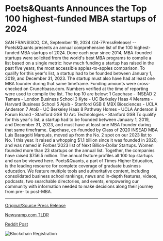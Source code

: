# Poets&Quants Announces the Top 100 highest-funded MBA startups of 2024

SAN FRANSISCO, CA, September 19, 2024 /24-7PressRelease/ -- Poets&Quants presents an annual comprehensive list of the 100 highest-funded MBA startups of 2024. Done each year since 2014, MBA-founded startups were solicited from the world's best MBA programs to compile a list based on a single metric: how much funding a startup has raised in the past five years, the most accessible apples-to-apples comparison.   To qualify for this year's list, a startup had to be founded between January 1, 2019, and December 31, 2023. The startup must also have had at least one MBA founder during that same timeframe. Funding amounts were cross-checked on Crunchbase.com. Numbers verified at the time of reporting were used to compile the list.  The top 10 are below:   1	Capchase - INSEAD 2	Tamara - London Business School 3	Kyte - UC Berkeley Haas 4	Merama - Harvard Business School 5	Ajaib - Stanford GSB 6	MBX Biosciences - UCLA Anderson 7	AtoB - UC Berkeley Haas 8	Pathway Homes - UCLA Anderson 9	Forum Brand - Stanford GSB 10	Arc Technologies - Stanford GSB  To qualify for this year's list, a startup had to be founded between January 1, 2019, and December 31, 2023, and must have at least one MBA founder during that same timeframe.  Capchase, co-founded by Class of 2020 INSEAD MBA Luis Basagoiti Marqués, moved up from the No. 2 spot on our 2023 list to No. 1 this year. It raised a whopping $1.1 billion since it was founded in 2020, and was named in Forbes'2023 list of Next Billion-Dollar Startups. Women founded more than 23 startups on the annual list. Together, the companies have raised $756.5 million.   The annual feature profiles all 100 top startups and can be viewed here.  Poets&Quants, a part of Times Higher Education, is the leading resource for complete coverage of graduate business education. We feature multiple tools and authoritative content, including consolidated business school rankings, news and in-depth features, videos, podcasts, two searchable directories, and events, empowering our community with information needed to make decisions along their journey from pre- to post-MBA. 

---

[Original/Source Press Release](https://www.24-7pressrelease.com/press-release/514473/poetsquants-announces-the-top-100-highest-funded-mba-startups-of-2024)
                    

[Newsramp.com TLDR](https://newsramp.com/curated-news/poets-quants-releases-100-highest-funded-mba-startups-of-2024/e8a93c9fce991b5984b700388a12c35f) 

 



[Reddit Post](https://www.reddit.com/r/newsramp/comments/1fkf3ph/poetsquants_releases_100_highestfunded_mba/) 



![Blockchain Registration](https://cdn.newsramp.app/24-7PressRelease/qrcode/249/19/bendoSaL.webp)